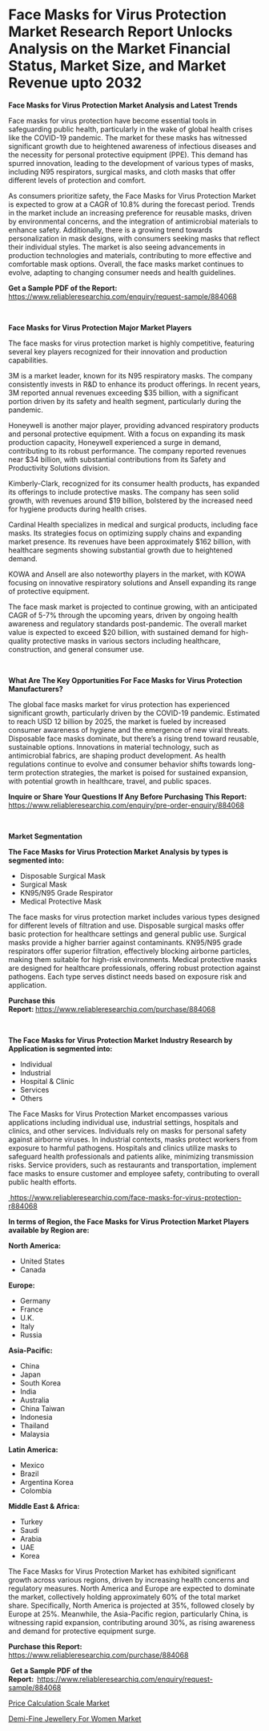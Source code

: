 <p><h1>Face Masks for Virus Protection Market Research Report Unlocks Analysis on the Market Financial Status, Market Size, and Market Revenue upto 2032</h1></p><p><strong>Face Masks for Virus Protection Market Analysis and Latest Trends</strong></p>
<p><p>Face masks for virus protection have become essential tools in safeguarding public health, particularly in the wake of global health crises like the COVID-19 pandemic. The market for these masks has witnessed significant growth due to heightened awareness of infectious diseases and the necessity for personal protective equipment (PPE). This demand has spurred innovation, leading to the development of various types of masks, including N95 respirators, surgical masks, and cloth masks that offer different levels of protection and comfort.</p><p>As consumers prioritize safety, the Face Masks for Virus Protection Market is expected to grow at a CAGR of 10.8% during the forecast period. Trends in the market include an increasing preference for reusable masks, driven by environmental concerns, and the integration of antimicrobial materials to enhance safety. Additionally, there is a growing trend towards personalization in mask designs, with consumers seeking masks that reflect their individual styles. The market is also seeing advancements in production technologies and materials, contributing to more effective and comfortable mask options. Overall, the face masks market continues to evolve, adapting to changing consumer needs and health guidelines.</p></p>
<p><strong>Get a Sample PDF of the Report:&nbsp;</strong> <a href="https://www.reliableresearchiq.com/enquiry/request-sample/884068?utm_campaign=1876&utm_medium=2&utm_source=Github&utm_content=ia&utm_term=09022025&utm_id=face-masks-for-virus-protection">https://www.reliableresearchiq.com/enquiry/request-sample/884068</a></p>
<p>&nbsp;</p>
<p><strong>Face Masks for Virus Protection Major Market Players</strong></p>
<p><p>The face masks for virus protection market is highly competitive, featuring several key players recognized for their innovation and production capabilities. </p><p>3M is a market leader, known for its N95 respiratory masks. The company consistently invests in R&D to enhance its product offerings. In recent years, 3M reported annual revenues exceeding $35 billion, with a significant portion driven by its safety and health segment, particularly during the pandemic.</p><p>Honeywell is another major player, providing advanced respiratory products and personal protective equipment. With a focus on expanding its mask production capacity, Honeywell experienced a surge in demand, contributing to its robust performance. The company reported revenues near $34 billion, with substantial contributions from its Safety and Productivity Solutions division.</p><p>Kimberly-Clark, recognized for its consumer health products, has expanded its offerings to include protective masks. The company has seen solid growth, with revenues around $19 billion, bolstered by the increased need for hygiene products during health crises.</p><p>Cardinal Health specializes in medical and surgical products, including face masks. Its strategies focus on optimizing supply chains and expanding market presence. Its revenues have been approximately $162 billion, with healthcare segments showing substantial growth due to heightened demand.</p><p>KOWA and Ansell are also noteworthy players in the market, with KOWA focusing on innovative respiratory solutions and Ansell expanding its range of protective equipment.</p><p>The face mask market is projected to continue growing, with an anticipated CAGR of 5-7% through the upcoming years, driven by ongoing health awareness and regulatory standards post-pandemic. The overall market value is expected to exceed $20 billion, with sustained demand for high-quality protective masks in various sectors including healthcare, construction, and general consumer use.</p></p>
<p>&nbsp;</p>
<p><strong>What Are The Key Opportunities For Face Masks for Virus Protection Manufacturers?</strong></p>
<p><p>The global face masks market for virus protection has experienced significant growth, particularly driven by the COVID-19 pandemic. Estimated to reach USD 12 billion by 2025, the market is fueled by increased consumer awareness of hygiene and the emergence of new viral threats. Disposable face masks dominate, but there’s a rising trend toward reusable, sustainable options. Innovations in material technology, such as antimicrobial fabrics, are shaping product development. As health regulations continue to evolve and consumer behavior shifts towards long-term protection strategies, the market is poised for sustained expansion, with potential growth in healthcare, travel, and public spaces.</p></p>
<p><strong>Inquire or Share Your Questions If Any Before Purchasing This Report:</strong> <a href="https://www.reliableresearchiq.com/enquiry/pre-order-enquiry/884068?utm_campaign=1876&utm_medium=2&utm_source=Github&utm_content=ia&utm_term=09022025&utm_id=face-masks-for-virus-protection">https://www.reliableresearchiq.com/enquiry/pre-order-enquiry/884068</a></p>
<p>&nbsp;</p>
<p><strong>Market Segmentation</strong></p>
<p><strong>The Face Masks for Virus Protection Market Analysis by types is segmented into:</strong></p>
<p><ul><li>Disposable Surgical Mask</li><li>Surgical Mask</li><li>KN95/N95 Grade Respirator</li><li>Medical Protective Mask</li></ul></p>
<p><p>The face masks for virus protection market includes various types designed for different levels of filtration and use. Disposable surgical masks offer basic protection for healthcare settings and general public use. Surgical masks provide a higher barrier against contaminants. KN95/N95 grade respirators offer superior filtration, effectively blocking airborne particles, making them suitable for high-risk environments. Medical protective masks are designed for healthcare professionals, offering robust protection against pathogens. Each type serves distinct needs based on exposure risk and application.</p></p>
<p><strong>Purchase this Report:&nbsp;</strong><a href="https://www.reliableresearchiq.com/purchase/884068?utm_campaign=1876&utm_medium=2&utm_source=Github&utm_content=ia&utm_term=09022025&utm_id=face-masks-for-virus-protection">https://www.reliableresearchiq.com/purchase/884068</a></p>
<p>&nbsp;</p>
<p><strong>The Face Masks for Virus Protection Market Industry Research by Application is segmented into:</strong></p>
<p><ul><li>Individual</li><li>Industrial</li><li>Hospital & Clinic</li><li>Services</li><li>Others</li></ul></p>
<p><p>The Face Masks for Virus Protection Market encompasses various applications including individual use, industrial settings, hospitals and clinics, and other services. Individuals rely on masks for personal safety against airborne viruses. In industrial contexts, masks protect workers from exposure to harmful pathogens. Hospitals and clinics utilize masks to safeguard health professionals and patients alike, minimizing transmission risks. Service providers, such as restaurants and transportation, implement face masks to ensure customer and employee safety, contributing to overall public health efforts.</p></p>
<p><a href="https://www.reliableresearchiq.com/face-masks-for-virus-protection-r884068?utm_campaign=1876&utm_medium=2&utm_source=Github&utm_content=ia&utm_term=09022025&utm_id=face-masks-for-virus-protection">&nbsp;https://www.reliableresearchiq.com/face-masks-for-virus-protection-r884068</a></p>
<p><strong>In terms of Region, the Face Masks for Virus Protection Market Players available by Region are:</strong></p>
<p>
    <p> <strong> North America: </strong>
        <ul>
            <li>United States</li>
            <li>Canada</li>
        </ul>
        </p> 
    <p> <strong> Europe: </strong>
        <ul>
            <li>Germany</li>
            <li>France</li>
            <li>U.K.</li>
            <li>Italy</li>
            <li>Russia</li>
        </ul>
        </p> 
    <p> <strong> Asia-Pacific: </strong>
        <ul>
            <li>China</li>
            <li>Japan</li>
            <li>South Korea</li>
            <li>India</li>
            <li>Australia</li>
            <li>China Taiwan</li>
            <li>Indonesia</li>
            <li>Thailand</li>
            <li>Malaysia</li>
        </ul>
        </p> 
    <p> <strong> Latin America: </strong>
        <ul>
            <li>Mexico</li>
            <li>Brazil</li>
            <li>Argentina Korea</li>
            <li>Colombia</li>
        </ul>
        </p> 
    <p> <strong> Middle East & Africa: </strong>
        <ul>
            <li>Turkey</li>
            <li>Saudi</li>
            <li>Arabia</li>
            <li>UAE</li>
            <li>Korea</li>
        </ul>
    </p>
    </p>
<p><p>The Face Masks for Virus Protection Market has exhibited significant growth across various regions, driven by increasing health concerns and regulatory measures. North America and Europe are expected to dominate the market, collectively holding approximately 60% of the total market share. Specifically, North America is projected at 35%, followed closely by Europe at 25%. Meanwhile, the Asia-Pacific region, particularly China, is witnessing rapid expansion, contributing around 30%, as rising awareness and demand for protective equipment surge.</p></p>
<p><strong>Purchase this Report: </strong><a href="https://www.reliableresearchiq.com/purchase/884068?utm_campaign=1876&utm_medium=2&utm_source=Github&utm_content=ia&utm_term=09022025&utm_id=face-masks-for-virus-protection">https://www.reliableresearchiq.com/purchase/884068</a></p>
<p>&nbsp;<strong>Get a Sample PDF of the Report:&nbsp;&nbsp;</strong><a href="https://www.reliableresearchiq.com/enquiry/request-sample/884068?utm_campaign=1876&utm_medium=2&utm_source=Github&utm_content=ia&utm_term=09022025&utm_id=face-masks-for-virus-protection">https://www.reliableresearchiq.com/enquiry/request-sample/884068</a></p>
<p><strong></strong></p>
<p><p><a href="https://github.com/khanyearimse/Market-Research-Report-List-1/blob/main/price-calculation-scale-market.md?utm_campaign=1876&utm_medium=2&utm_source=Github&utm_content=ia&utm_term=09022025&utm_id=face-masks-for-virus-protection">Price Calculation Scale Market</a></p><p><a href="https://github.com/villeisgren/Market-Research-Report-List-1/blob/main/demi-fine-jewellery-for-women-market.md?utm_campaign=1876&utm_medium=2&utm_source=Github&utm_content=ia&utm_term=09022025&utm_id=face-masks-for-virus-protection">Demi-Fine Jewellery For Women Market</a></p></p>